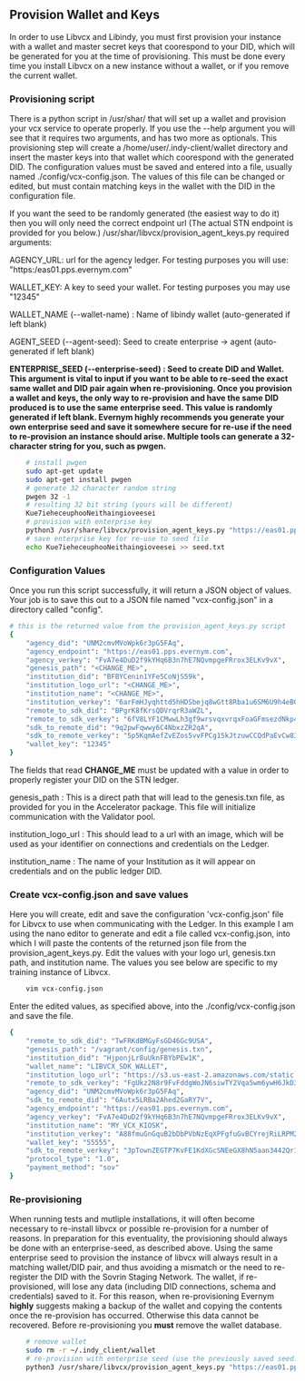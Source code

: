 ## Provision Wallet and Keys

In order to use Libvcx and Libindy, you must first provision your instance with a wallet and master secret keys that coorespond to your DID, which will be generated for you at the time of provisioning. This must be done every time you install Libvcx on a new instance without a wallet, or if you remove the current wallet.

### Provisioning script

There is a python script in /usr/shar/ that will set up a wallet and provision your vcx service to operate properly. If you use the --help argument you will see that it requires two arguments, and has two more as optionals. This provisioning step will create a /home/user/.indy-client/wallet directory and insert the master keys into that wallet which coorespond with the generated DID. The configuration values must be saved and entered into a file, usually named ./config/vcx-config.json. The values of this file can be changed or edited, but must contain matching keys in the wallet with the DID in the configuration file. 

If you want the seed to be randomly generated (the easiest way to do it) then you will only need the correct endpoint url (The actual STN endpoint is provided for you below.) /usr/shar/libvcx/provision_agent_keys.py required arguments:

AGENCY_URL: url for the agency ledger. For testing purposes you will use: "https:/eas01.pps.evernym.com"

WALLET_KEY: A key to seed your wallet. For testing purposes you may use "12345"

WALLET_NAME (--wallet-name) : Name of libindy wallet (auto-generated if left blank)

AGENT_SEED (--agent-seed): Seed to create enterprise -> agent (auto-generated if left blank)

**ENTERPRISE_SEED (--enterprise-seed) : Seed to create DID and Wallet. This argument is vital to input if you want to be able to re-seed the exact same wallet and DID pair again when re-provisioning. Once you provision a wallet and keys, the only way to re-provision and have the same DID produced is to use the same enterprise seed. This value is randomly generated if left blank. Evernym **highly** recommends you generate your own enterprise seed and save it somewhere secure for re-use if the need to re-provision an instance should arise. Multiple tools can generate a 32-character string for you, such as pwgen.**

```bash
    # install pwgen
    sudo apt-get update
    sudo apt-get install pwgen
    # generate 32 character random string
    pwgen 32 -1
    # resulting 32 bit string (yours will be different)
    Kue7ieheceuphooNeithaingioveesei
    # provision with enterprise key
    python3 /usr/share/libvcx/provision_agent_keys.py "https://eas01.pps.evernym.com" 12345 --enterprise-seed <pwgen_output>
    # save enterprise key for re-use to seed file
    echo Kue7ieheceuphooNeithaingioveesei >> seed.txt
```

### Configuration Values

Once you run this script successfully, it will return a JSON object of values. Your job is to save this out to a JSON file named "vcx-config.json" in a directory called "config".

```bash
# this is the returned value from the provision_agent_keys.py script
{
    "agency_did": "UNM2cmvMVoWpk6r3pG5FAq",
    "agency_endpoint": "https://eas01.pps.evernym.com",
    "agency_verkey": "FvA7e4DuD2f9kYHq6B3n7hE7NQvmpgeFRrox3ELKv9vX",
    "genesis_path": "<CHANGE_ME>",
    "institution_did": "BFBYCenin1YFe5CoNjS59k",
    "institution_logo_url": "<CHANGE_ME>",
    "institution_name": "<CHANGE_ME>",
    "institution_verkey": "6arFmHJyqhttd5hHDSbejq8wGtt8Rba1u6SM6U9h4eBG",
    "remote_to_sdk_did": "BPgrK8fKrsQDVrqrR3aWZL",
    "remote_to_sdk_verkey": "6fV8LYF1CMwwLh3gf9wrsvqxvrqxFoaGFmsezdNkp4rF",
    "sdk_to_remote_did": "9q2pwFqwwy6C4NbxzZR2qA",
    "sdk_to_remote_verkey": "5p5KqmAefZvEZos5vvFPCg15kJtzuwCCQdPaEvCw83c9",
    "wallet_key": "12345"
}
```

The fields that read **CHANGE_ME** must be updated with a value in order to properly register your DID on the STN ledger.

genesis_path : This is a direct path that will lead to the genesis.txn file, as provided for you in the Accelerator package. This file will initialize communication with the Validator pool.

institution_logo_url : This should lead to a url with an image, which will be used as your identifier on connections and credentials on the Ledger.

institution_name : The name of your Institution as it will appear on credentials and on the public ledger DID.

### Create vcx-config.json and save values

Here you will create, edit and save the configuration 'vcx-config.json' file for Libvcx to use when communicating with the Ledger. In this example I am using the nano editor to generate and edit a file called vcx-config.json, into which I will paste the contents of the returned json file from the provision_agent_keys.py. Edit the values with your logo url, genesis.txn path, and institution name. The values you see below are specific to my training instance of Libvcx.

```bash
    vim vcx-config.json
```

Enter the edited values, as specified above, into the ./config/vcx-config.json and save the file.

```bash
{
    "remote_to_sdk_did": "TwFRKdBMGyFsGD46Gc9USA",
    "genesis_path": "/vagrant/config/genesis.txn",
    "institution_did": "HjponjLr8uUknFBYbPEw1K",
    "wallet_name": "LIBVCX_SDK_WALLET",
    "institution_logo_url": "https://s3.us-east-2.amazonaws.com/static.evernym.com/images/icons/cropped-Evernym_favicon-trans-192x192.png",
    "remote_to_sdk_verkey": "FgUkz2N8r9FvFddgWoJN6siwTY2Vqa5wm6ywH6JkD3mT",
    "agency_did": "UNM2cmvMVoWpk6r3pG5FAq",
    "sdk_to_remote_did": "6Autx5LRBa2Ahed2GaRY7V",
    "agency_endpoint": "https://eas01.pps.evernym.com",
    "agency_verkey": "FvA7e4DuD2f9kYHq6B3n7hE7NQvmpgeFRrox3ELKv9vX",
    "institution_name": "MY_VCX_KIOSK",
    "institution_verkey": "A88fmuGnGquB2bDbPVbNzEqXPFgfuGvBCYrejRiLRPM2",
    "wallet_key": "55555",
    "sdk_to_remote_verkey": "3pTownZEGTP7KvFE1KdXGcSNEeGX8hN5aan3442Qr11P",
    "protocol_type": "1.0",
    "payment_method": "sov"
}

```

### Re-provisioning

When running tests and mutliple installations, it will often become necessary to re-install libvcx or possible re-provision for a number of reasons. In preparation for this eventuality, the provisioning should always be done with an enterprise-seed, as described above. Using the same enterprise seed to provision the instance of libvcx will always result in a matching wallet/DID pair, and thus avoiding a mismatch or the need to re-register the DID with the Sovrin Staging Network. The wallet, if re-provisioned, will lose any data (including DID connections, schema and credentials) saved to it. For this reason, when re-provisioning Evernym **highly** suggests making a backup of the wallet and copying the contents once the re-provision has occurred. Otherwise this data cannot be recovered. Before re-provisioning you **must** remove the wallet database.

```bash
    # remove wallet
    sudo rm -r ~/.indy_client/wallet
    # re-provision with enterprise seed (use the previously saved seed.txt key value)
    python3 /usr/share/libvcx/provision_agent_keys.py "https://eas01.pps.evernym.com" 12345 --enterprise-seed <seed.txt_value>
```